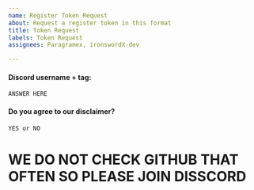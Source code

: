 ```yaml
---
name: Register Token Request
about: Request a register token in this format
title: Token Request
labels: Token Request
assignees: Paragramex, ironswordX-dev

---
```


#### Discord username + tag:

```ANSWER HERE```

#### Do you agree to our disclaimer?

```YES or NO```


# WE DO NOT CHECK GITHUB THAT OFTEN SO PLEASE JOIN DISSCORD
